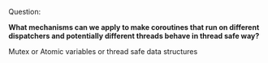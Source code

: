 Question:

**What mechanisms can we apply to make coroutines that run on different dispatchers and potentially different threads behave in thread safe way?**

<div class="hint">
  Mutex or Atomic variables or thread safe data structures
</div>

